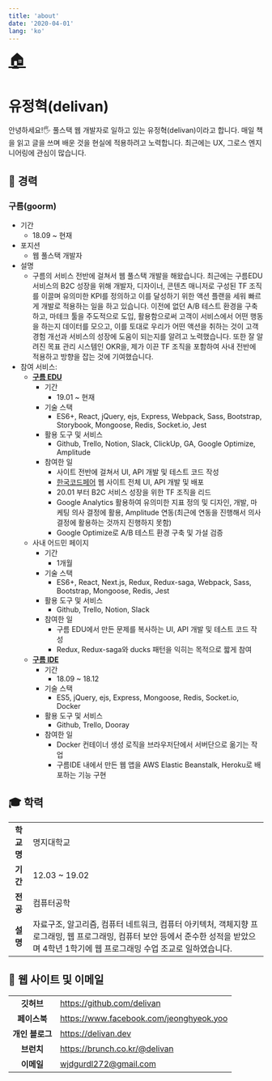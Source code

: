 ```yaml
---
title: 'about'
date: '2020-04-01'
lang: 'ko'
---
```


<div class="about">
<a href="/" style="font-size: 30px;">🏠</a>

# 유정혁(delivan)

안녕하세요!🖐 풀스택 웹 개발자로 일하고 있는 유정혁(delivan)이라고 합니다. 매일 책을 읽고 글을 쓰며 배운 것을 현실에 적용하려고 노력합니다. 최근에는 UX, 그로스 엔지니어링에 관심이 많습니다.

## 🏢 경력

### 구름(goorm)
- 기간
    - 18.09 ~ 현재
- 포지션 
    - 웹 풀스택 개발자
- 설명
    - 구름의 서비스 전반에 걸쳐서 웹 풀스택 개발을 해왔습니다. 최근에는 구름EDU 서비스의 B2C 성장을 위해 개발자, 디자이너, 콘텐츠 매니저로 구성된 TF 조직를 이끌며 유의미한 KPI를 정의하고 이를 달성하기 위한 액션 플랜을 세워 빠르게 개발로 적용하는 일을 하고 있습니다. 이전에 없던 A/B 테스트 환경을 구축하고, 마테크 툴을 주도적으로 도입, 활용함으로써 고객이 서비스에서 어떤 행동을 하는지 데이터를 모으고, 이를 토대로 우리가 어떤 액션을 취하는 것이 고객 경험 개선과 서비스의 성장에 도움이 되는지를 알려고 노력했습니다. 또한 잘 알려진 목표 관리 시스템인 OKR을, 제가 이끈 TF 조직을 포함하여 사내 전반에 적용하고 방향을 잡는 것에 기여했습니다. 
- 참여 서비스: 
    - <a href="https://edu.goorm.io" target="_blank">**구름 EDU**</a>
      - 기간
          - 19.01 ~ 현재
      - 기술 스택
          - ES6+, React, jQuery, ejs, Express, Webpack, Sass, Bootstrap, Storybook,  Mongoose, Redis, Socket.io, Jest
      - 활용 도구 및 서비스
          - Github, Trello, Notion, Slack, ClickUp, GA, Google Optimize, Amplitude
      - 참여한 일
          - 사이트 전반에 걸쳐서 UI, API 개발 및 테스트 코드 작성
          - <a href="https://koreacodefair.kr" target="_blank">한국코드페어</a> 웹 사이트 전체 UI, API 개발 및 배포
          - 20.01 부터 B2C 서비스 성장을 위한 TF 조직을 리드
          - Google Analytics 활용하여 유의미한 지표 정의 및 디자인, 개발, 마케팅 의사 결정에 활용, Amplitude 연동(최근에 연동을 진행해서 의사 결정에 활용하는 것까지 진행하지 못함)
          - Google Optimize로 A/B 테스트 환경 구축 및 가설 검증
    - 사내 어드민 페이지
        - 기간
            - 1개월
        - 기술 스택
            - ES6+, React, Next.js, Redux, Redux-saga, Webpack, Sass, Bootstrap, Mongoose, Redis, Jest
        - 활용 도구 및 서비스
            - Github, Trello, Notion, Slack
        - 참여한 일
            - 구름 EDU에서 만든 문제를 복사하는 UI, API 개발 및 테스트 코드 작성
            - Redux, Redux-saga와 ducks 패턴을 익히는 목적으로 짧게 참여
    - <a href="https://ide.goorm.io" target="_blank">**구름 IDE**</a>
        - 기간
            - 18.09 ~ 18.12
        - 기술 스택
            - ES5, jQuery, ejs, Express, Mongoose, Redis, Socket.io, Docker
        - 활용 도구 및 서비스
            - Github, Trello, Dooray
        - 참여한 일
            - Docker 컨테이너 생성 로직을 브라우저단에서 서버단으로 옮기는 작업
            - 구름IDE 내에서 만든 웹 앱을 AWS Elastic Beanstalk, Heroku로 배포하는 기능 구현

## 🎓 학력

|         |                                                                                                              |
| :-----: | ------------------------------------------------------------------------------------------------------------ |
| **학교명** | 명지대학교                                                                                                        |
| **기간**  | 12.03 ~ 19.02                                                                                                |
| **전공**  | 컴퓨터공학                                                                                                        |
| **설명**  | 자료구조, 알고리즘, 컴퓨터 네트워크, 컴퓨터 아키텍처, 객체지향 프로그래밍, 웹 프로그래밍, 컴퓨터 보안 등에서 준수한 성적을 받았으며 4학년 1학기에 웹 프로그래밍 수업 조교로 일하였습니다. |

## 💌 웹 사이트 및 이메일

|            |                                         |
| :--------: | --------------------------------------- |
|  **깃허브**   | https://github.com/delivan              |
|  **페이스북**  | https://www.facebook.com/jeonghyeok.yoo |
| **개인 블로그** | https://delivan.dev                     |
|  **브런치**   | https://brunch.co.kr/@delivan           |
|  **이메일**   | wjdgurdl272@gmail.com                   |

</div>
